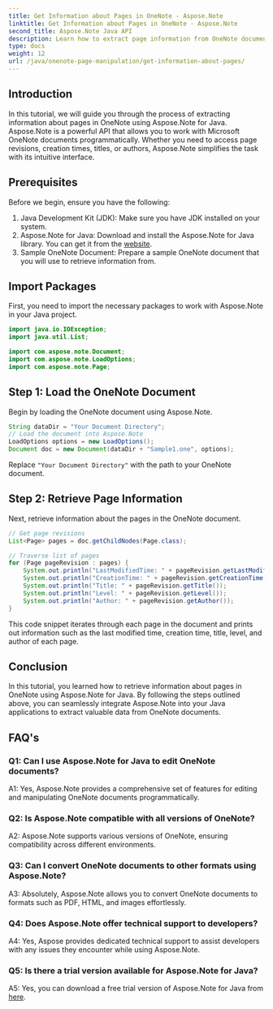 ```yaml
---
title: Get Information about Pages in OneNote - Aspose.Note
linktitle: Get Information about Pages in OneNote - Aspose.Note
second_title: Aspose.Note Java API
description: Learn how to extract page information from OneNote documents using Aspose.Note for Java. Easy-to-follow tutorial for developers.
type: docs
weight: 12
url: /java/onenote-page-manipulation/get-information-about-pages/
---
```

## Introduction

In this tutorial, we will guide you through the process of extracting information about pages in OneNote using Aspose.Note for Java. Aspose.Note is a powerful API that allows you to work with Microsoft OneNote documents programmatically. Whether you need to access page revisions, creation times, titles, or authors, Aspose.Note simplifies the task with its intuitive interface.

## Prerequisites

Before we begin, ensure you have the following:

1. Java Development Kit (JDK): Make sure you have JDK installed on your system.
2. Aspose.Note for Java: Download and install the Aspose.Note for Java library. You can get it from the [website](https://purchase.aspose.com/buy).
3. Sample OneNote Document: Prepare a sample OneNote document that you will use to retrieve information from.

## Import Packages

First, you need to import the necessary packages to work with Aspose.Note in your Java project.

```java
import java.io.IOException;
import java.util.List;

import com.aspose.note.Document;
import com.aspose.note.LoadOptions;
import com.aspose.note.Page;
```

## Step 1: Load the OneNote Document

Begin by loading the OneNote document using Aspose.Note.

```java
String dataDir = "Your Document Directory";
// Load the document into Aspose.Note
LoadOptions options = new LoadOptions();
Document doc = new Document(dataDir + "Sample1.one", options);
```

Replace `"Your Document Directory"` with the path to your OneNote document.

## Step 2: Retrieve Page Information

Next, retrieve information about the pages in the OneNote document.

```java
// Get page revisions
List<Page> pages = doc.getChildNodes(Page.class);

// Traverse list of pages
for (Page pageRevision : pages) {
    System.out.println("LastModifiedTime: " + pageRevision.getLastModifiedTime());
    System.out.println("CreationTime: " + pageRevision.getCreationTime());
    System.out.println("Title: " + pageRevision.getTitle());
    System.out.println("Level: " + pageRevision.getLevel());
    System.out.println("Author: " + pageRevision.getAuthor());
}
```

This code snippet iterates through each page in the document and prints out information such as the last modified time, creation time, title, level, and author of each page.

## Conclusion

In this tutorial, you learned how to retrieve information about pages in OneNote using Aspose.Note for Java. By following the steps outlined above, you can seamlessly integrate Aspose.Note into your Java applications to extract valuable data from OneNote documents.

## FAQ's

### Q1: Can I use Aspose.Note for Java to edit OneNote documents?

A1: Yes, Aspose.Note provides a comprehensive set of features for editing and manipulating OneNote documents programmatically.

### Q2: Is Aspose.Note compatible with all versions of OneNote?

A2: Aspose.Note supports various versions of OneNote, ensuring compatibility across different environments.

### Q3: Can I convert OneNote documents to other formats using Aspose.Note?

A3: Absolutely, Aspose.Note allows you to convert OneNote documents to formats such as PDF, HTML, and images effortlessly.

### Q4: Does Aspose.Note offer technical support to developers?

A4: Yes, Aspose provides dedicated technical support to assist developers with any issues they encounter while using Aspose.Note.

### Q5: Is there a trial version available for Aspose.Note for Java?

A5: Yes, you can download a free trial version of Aspose.Note for Java from [here](https://releases.aspose.com/).
